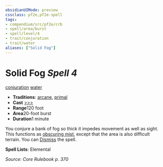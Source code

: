```yaml
---
obsidianUIMode: preview
cssclass: pf2e,pf2e-spell
tags:
- compendium/src/pf2e/crb
- spell/area/burst
- spell/level/4
- trait/conjuration
- trait/water
aliases: ["Solid Fog"]
---
```

# Solid Fog *Spell 4*   
[conjuration](/rules/traits/conjuration.md)  [water](/rules/traits/water.md)  

- **Traditions**: [arcane](/rules/traits/arcane.md), [primal](/rules/traits/primal.md)
- **Cast** [>>>](/rules/core-rulebook/chapter-9-playing-the-game.md#Actions "Three-Action") 
- **Range**120 foot
- **Area**20-foot burst
- **Duration**1 minute

You conjure a bank of fog so thick it impedes movement as well as sight. This functions as [obscuring mist](/compendium/spells/obscuring-mist.md), except that the area is also difficult terrain. You can [Dismiss](/rules/actions/dismiss.md) the spell.

**Spell Lists**: Elemental

*Source: Core Rulebook p. 370*